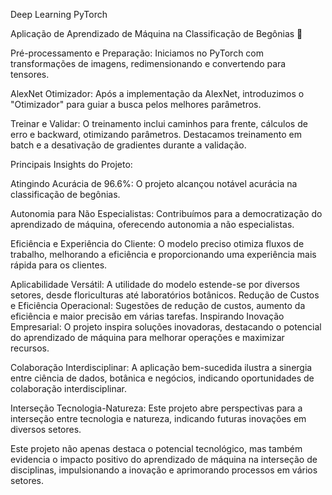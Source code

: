 Deep Learning PyTorch

Aplicação de Aprendizado de Máquina na Classificação de Begônias 🌺

Pré-processamento e Preparação:
Iniciamos no PyTorch com transformações de imagens, redimensionando e convertendo para tensores.

AlexNet Otimizador:
Após a implementação da AlexNet, introduzimos o "Otimizador" para guiar a busca pelos melhores parâmetros.

Treinar e Validar:
O treinamento inclui caminhos para frente, cálculos de erro e backward, otimizando parâmetros. Destacamos treinamento em batch e a desativação de gradientes durante a validação.

Principais Insights do Projeto:

Atingindo Acurácia de 96.6%:
O projeto alcançou notável acurácia na classificação de begônias.

Autonomia para Não Especialistas:
Contribuímos para a democratização do aprendizado de máquina, oferecendo autonomia a não especialistas.

Eficiência e Experiência do Cliente:
O modelo preciso otimiza fluxos de trabalho, melhorando a eficiência e proporcionando uma experiência mais rápida para os clientes.

Aplicabilidade Versátil:
A utilidade do modelo estende-se por diversos setores, desde floriculturas até laboratórios botânicos.
Redução de Custos e Eficiência Operacional:
Sugestões de redução de custos, aumento da eficiência e maior precisão em várias tarefas.
Inspirando Inovação Empresarial:
O projeto inspira soluções inovadoras, destacando o potencial do aprendizado de máquina para melhorar operações e maximizar recursos.

Colaboração Interdisciplinar:
A aplicação bem-sucedida ilustra a sinergia entre ciência de dados, botânica e negócios, indicando oportunidades de colaboração interdisciplinar.

Interseção Tecnologia-Natureza:
Este projeto abre perspectivas para a interseção entre tecnologia e natureza, indicando futuras inovações em diversos setores.

Este projeto não apenas destaca o potencial tecnológico, mas também evidencia o impacto positivo do aprendizado de máquina na interseção de disciplinas, impulsionando a inovação e aprimorando processos em vários setores.
